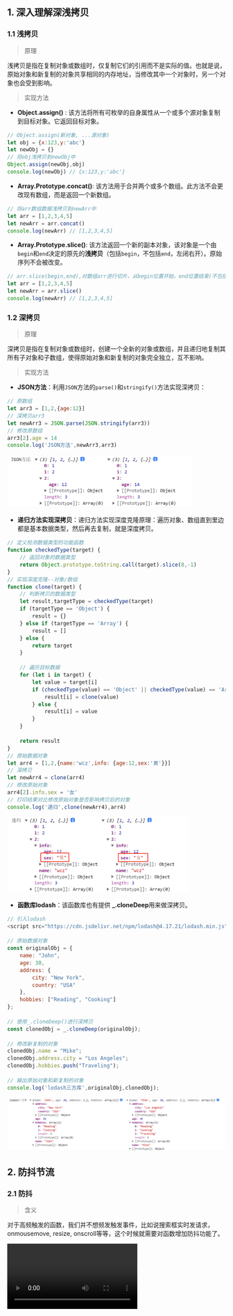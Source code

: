 ## 1. 深入理解深浅拷贝

### 1.1 浅拷贝

> 原理

​	浅拷贝是指在复制对象或数组时，仅复制它们的引用而不是实际的值。也就是说，原始对象和新复制的对象共享相同的内存地址，当修改其中一个对象时，另一个对象也会受到影响。



> 实现方法

- **Object.assign()** : 该方法将所有可枚举的自身属性从一个或多个源对象复制到目标对象。它返回目标对象。

```js
// Object.assign(新对象, ...源对象)
let obj = {x:123,y:'abc'}
let newObj = {}
// 将obj浅拷贝到newObj中
Object.assign(newObj,obj)
console.log(newObj) // {x:123,y:'abc'}
```



- **Array.Prototype.concat()**: 该方法用于合并两个或多个数组。此方法不会更改现有数组，而是返回一个新数组。

```js
// 将arr数组数据浅拷贝到newArr中
let arr = [1,2,3,4,5]
let newArr = arr.concat()
console.log(newArr) // [1,2,3,4,5]
```



- **Array.Prototype.slice()**: 该方法返回一个新的副本对象，该对象是一个由 `begin`和`end`决定的原先的**浅拷贝**（包括`begin`，不包括`end`，左闭右开）。原始序列不会被改变。

```js
// arr.slice(begin,end),对数组arr进行切片，从begin位置开始，end位置结束(不包括end位置)，返回一个新的切片后的数组，如果slice不传参则拷贝整改数组
let arr = [1,2,3,4,5]
let newArr = arr.slice()
console.log(newArr) // [1,2,3,4,5]
```



### 1.2 深拷贝

> 原理

​	深拷贝是指在复制对象或数组时，创建一个全新的对象或数组，并且递归地复制其所有子对象和子数组，使得原始对象和新复制的对象完全独立，互不影响。

> 实现方法

- **JSON方法**：利用`JSON`方法的`parse()`和`stringify()`方法实现深拷贝：

```js
// 原数组
let arr3 = [1,2,{age:12}]
// 深拷贝arr3
let newArr3 = JSON.parse(JSON.stringify(arr3))
// 修改原数组
arr3[2].age = 14
console.log('JSON方法',newArr3,arr3)
```

<img src="./img/深浅拷贝/JSON结果.png" alt="JSON方法结果" style="zoom: 50%;" />

- **递归方法实现深拷贝**：递归方法实现深度克隆原理：遍历对象、数组直到里边都是基本数据类型，然后再去复制，就是深度拷贝。

```js
// 定义检测数据类型的功能函数
function checkedType(target) {
    // 返回对象的数据类型
    return Object.prototype.toString.call(target).slice(8,-1)
}
// 实现深度克隆--对象/数组
function clone(target) {
    // 判断拷贝的数据类型
    let result,targetType = checkedType(target)
    if (targetType == 'Object') {
        result = {}
    } else if (targetType == 'Array') {
        result = []
    } else {
        return target
    }

    // 遍历目标数据
    for (let i in target) {
        let value = target[i]
        if (checkedType(value) == 'Object' || checkedType(value) == 'Array') {
            result[i] = clone(value)
        } else {
            result[i] = value
        }
    }

    return result
}
// 原始数据对象
let arr4 = [1,2,{name:'wcz',info: {age:12,sex:'男'}}]
// 深拷贝
let newArr4 = clone(arr4)
// 修改原始对象
arr4[2].info.sex = '女'
// 打印结果对比修改原始对象是否影响拷贝后的对象
console.log('递归',clone(newArr4),arr4)
```

<img src="./img/深浅拷贝/递归.png" alt="递归方法" style="zoom:50%;" />

- **函数库lodash**：该函数库也有提供 **_.cloneDeep**用来做深拷贝。

```js
// 引入lodash
<script src="https://cdn.jsdelivr.net/npm/lodash@4.17.21/lodash.min.js"></script>

// 原始数据对象
const originalObj = {
    name: "John",
    age: 30,
    address: {
        city: "New York",
        country: "USA"
    },
    hobbies: ["Reading", "Cooking"]
};

// 使用_.cloneDeep()进行深拷贝
const clonedObj = _.cloneDeep(originalObj);

// 修改新复制的对象
clonedObj.name = "Mike";
clonedObj.address.city = "Los Angeles";
clonedObj.hobbies.push("Traveling");

// 输出原始对象和新复制的对象
console.log('lodash三方库',originalObj,clonedObj);

```

<img src="./img/深浅拷贝/lodash.png" style="zoom:50%;" />

## 2. 防抖节流

### 2.1 防抖

> 含义

​		对于高频触发的函数，我们并不想频发触发事件，比如说搜索框实时发请求，onmousemove, resize, onscroll等等，这个时候就需要对函数增加防抖功能了。

<video controls>
  <source src="https://www.loom.com/share/2edd16418f144cb1af062cf4b73043ff" type="video/mp4">
  Your browser does not support the video tag.
</video>